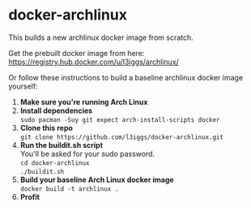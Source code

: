 docker-archlinux
========================

This builds a new archlinux docker image from scratch.

Get the prebuilt docker image from here: https://registry.hub.docker.com/u/l3iggs/archlinux/

Or follow these instructions to build a baseline archlinux docker image yourself: 

1. **Make sure you're running Arch Linux**  
1. **Install dependencies**  
```sudo pacman -Suy git expect arch-install-scripts docker```  
1. **Clone this repo**  
```git clone https://github.com/l3iggs/docker-archlinux.git```  
1. **Run the buildit.sh script**  
You'll be asked for your sudo password.  
```cd docker-archlinux```  
```./buildit.sh```  
1. **Build your baseline Arch Linux docker image**  
```docker build -t archlinux .```  
1. **Profit**

